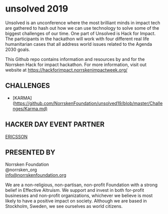 # unsolved 2019

Unsolved is an unconference where the most brilliant minds in impact tech are gathered to hash out how we can use technology to solve some of the biggest challenges of our time. One part of Unsolved is Hack for Impact. The participants in the hackathon will work with four different real life humanitarian cases that all address world issues related to the Agenda 2030 goals. 

This Github repo contains information and resources by and for the Norrsken Hack for impact hackathon. For more information, visit out website at https://hackforimpact.norrskenimpactweek.org/

## CHALLENGES

* [KARMA] (<https://github.com/NorrskenFoundation/unsolved19/blob/master/Challenges/Karma.md)>

## HACKER DAY EVENT PARTNER 

[ERICSSON](https://www.ericsson.com/en)

## PRESENTED BY 

Norrsken Foundation<br>
@norrsken_org<br>
info@norrskenfoundation.org<br>

We are a non-religious, non-partisan, non-profit Foundation with a strong belief in Effective Altruism. We support and invest in both for-profit businesses and non-profit organizations, whichever we believe is most likely to have a positive impact on society. Although we are based in Stockholm, Sweden, we see ourselves as world citizens.

